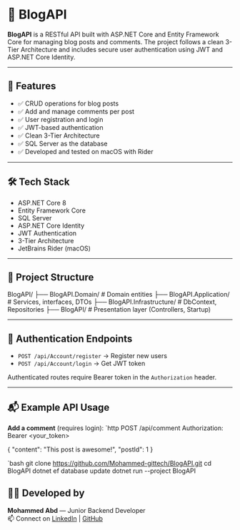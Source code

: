 # 📝 BlogAPI

**BlogAPI** is a RESTful API built with ASP.NET Core and Entity Framework Core for managing blog posts and comments. The project follows a clean 3-Tier Architecture and includes secure user authentication using JWT and ASP.NET Core Identity.

---

## 🚀 Features

- ✅ CRUD operations for blog posts
- ✅ Add and manage comments per post
- ✅ User registration and login
- ✅ JWT-based authentication
- ✅ Clean 3-Tier Architecture
- ✅ SQL Server as the database
- ✅ Developed and tested on macOS with Rider

---

## 🛠️ Tech Stack

- ASP.NET Core 8
- Entity Framework Core
- SQL Server
- ASP.NET Core Identity
- JWT Authentication
- 3-Tier Architecture
- JetBrains Rider (macOS)

---

## 🧱 Project Structure
BlogAPI/
├── BlogAPI.Domain/         # Domain entities
├── BlogAPI.Application/    # Services, interfaces, DTOs
├── BlogAPI.Infrastructure/ # DbContext, Repositories
├── BlogAPI/                # Presentation layer (Controllers, Startup)

---

## 🔐 Authentication Endpoints

- `POST /api/Account/register` → Register new users
- `POST /api/Account/login` → Get JWT token

Authenticated routes require Bearer token in the `Authorization` header.

---

## 📬 Example API Usage

**Add a comment** (requires login):
`http
POST /api/comment
Authorization: Bearer <your_token>

{
"content": "This post is awesome!",
"postId": 1
}

`bash
git clone https://github.com/Mohammed-gittech/BlogAPI.git
cd BlogAPI
dotnet ef database update
dotnet run --project BlogAPI

## 👨‍💻 Developed by

**Mohammed Abd** — Junior Backend Developer  
📫 Connect on [LinkedIn](https://www.linkedin.com/in/mohammed-abed-9163a536b) | [GitHub](https://github.com/Mohammed-gittech)

